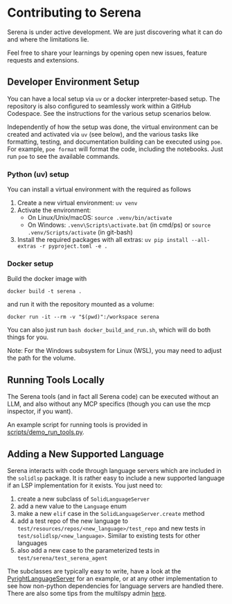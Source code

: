 # Contributing to Serena

Serena is under active development. We are just discovering what it can do and where the limitations lie.

Feel free to share your learnings by opening open new issues, feature requests and extensions.

## Developer Environment Setup

You can have a local setup via `uv` or a docker interpreter-based setup. 
The repository is also configured to seamlessly work within a GitHub Codespace. See the instructions
for the various setup scenarios below.

Independently of how the setup was done, the virtual environment can be 
created and activated via `uv` (see below), and the various tasks like formatting, testing, and documentation building
can be executed using `poe`. For example, `poe format` will format the code, including the 
notebooks. Just run `poe` to see the available commands.

### Python (uv) setup

You can install a virtual environment with the required as follows

1. Create a new virtual environment: `uv venv`
2. Activate the environment:
    * On Linux/Unix/macOS: `source .venv/bin/activate`
    * On Windows: `.venv\Scripts\activate.bat` (in cmd/ps) or `source .venv/Scripts/activate` (in git-bash) 
3. Install the required packages with all extras: `uv pip install --all-extras -r pyproject.toml -e .`

### Docker setup

Build the docker image with

```shell
docker build -t serena .
```

and run it with the repository mounted as a volume:

```shell
docker run -it --rm -v "$(pwd)":/workspace serena
```

You can also just run `bash docker_build_and_run.sh`, which will do both things
for you.

Note: For the Windows subsystem for Linux (WSL), you may need to adjust the path for the
volume.

## Running Tools Locally

The Serena tools (and in fact all Serena code) can be executed without an LLM, and also without
any MCP specifics (though you can use the mcp inspector, if you want).

An example script for running tools is provided in [scripts/demo_run_tools.py](scripts/demo_run_tools.py).

## Adding a New Supported Language

Serena interacts with code through language servers which are included in
the `solidlsp` package. It is rather easy to include a new supported language
if an LSP implementation for it exists. You just need to:

1. create a new subclass of `SolidLanguageServer`
2. add a new value to the `Language` enum
3. make a new `elif` case in the `SolidLanguageServer.create` method
4. add a test repo of the new language to `test/resources/repos/<new_language>/test_repo`
   and new tests in `test/solidlsp/<new_language>`. Similar to existing tests for other languages
5. also add a new case to the parameterized tests in `test/serena/test_serena_agent`

The subclasses are typically easy to write, have a look at the 
[PyrightLanguageServer](src/multilspy/language_servers/pyright_language_server/pyright_server.py) 
for an example, or at any other implementation to see how non-python
dependencies for language servers are handled there.
There are also some tips from the multilspy admin [here](https://github.com/microsoft/multilspy/issues/5).
